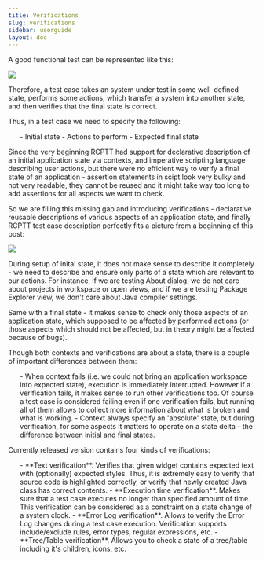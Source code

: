 ```yaml
---
title: Verifications
slug: verifications
sidebar: userguide
layout: doc
---
```


A good functional test can be represented like this:

![](screenshot-verification-scheme-1.png)

Therefore, a test case takes an system under test in some well-defined state, performs some actions, which transfer a system into another state, and
 then verifies that the final state is correct.

Thus, in a test case we need to specify the following:
<ul>
- Initial state</li>
- Actions to perform</li>
- Expected final state</li>
</ul>

Since the very beginning RCPTT had support for declarative description of an initial application state via contexts, and imperative 
scripting language describing user actions, but there were no efficient way to verify a final state of an application - assertion 
statements in scipt look very bulky and not very readable, they cannot be reused and it might take way too long to add assertions 
for all aspects we want to check.

So we are filling this missing gap and introducing verifications - declarative reusable descriptions of various aspects 
of an application state, and finally RCPTT test case description perfectly fits a picture from a beginning of this post:

![](screenshot-verification-scheme-2.png)

During setup of inital state, it does not make sense to describe it completely - we need to describe and ensure only parts of a state which are 
relevant to our actions. For instance, if we are testing About dialog, we do not care about projects in workspace or open views, and if we are 
testing Package Explorer view, we don't care about Java compiler settings.

Same with a final state - it makes sense to check only those aspects of an application state, which supposed to be affected by performed 
actions (or those aspects which should not be affected, but in theory might be affected because of bugs).

Though both contexts and verifications are about a state, there is a couple of important differences between them:
<ul>
- When context fails (i.e. we could not bring an application workspace into expected state), execution is immediately interrupted. 
However if a verification fails, it makes sense to run other verifications too. Of course a test case is considered failing even if one 
verification fails, but running all of them allows to collect more information about what is broken and what is working.</li>
- Context always specify an 'absolute' state, but during verification, for some aspects it matters to operate on a state delta - 
the difference between initial and final states.</li>
</ul>

Currently released version contains four kinds of verifications:
<ul>
- **Text verification**. Verifies that given widget contains expected text with (optionally) expected styles. 
Thus, it is extremely easy to verify that source code is highlighted correctly, or verify that newly created Java class has correct contents.</li>
- **Execution time verification**. Makes sure that a test case executes no longer than specified amount of time. This verification can be considered 
as a constraint on a state change of a system clock.</li>
- **Error Log verification**. Allows to verify the Error Log changes during a test case execution. Verification supports include/exclude rules, 
error types, regular expressions, etc.</li>
- **Tree/Table verification**. Allows you to check a state of a tree/table including it's children, icons, etc.</li>
</ul>


